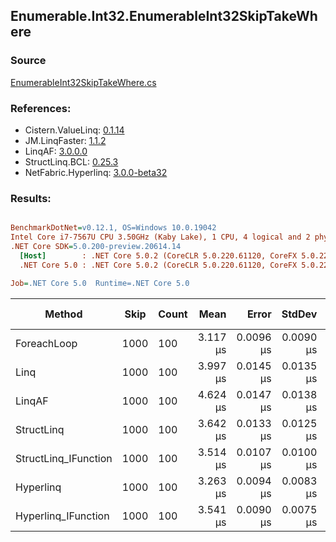 ﻿## Enumerable.Int32.EnumerableInt32SkipTakeWhere

### Source
[EnumerableInt32SkipTakeWhere.cs](../LinqBenchmarks/Enumerable/Int32/EnumerableInt32SkipTakeWhere.cs)

### References:
- Cistern.ValueLinq: [0.1.14](https://www.nuget.org/packages/Cistern.ValueLinq/0.1.14)
- JM.LinqFaster: [1.1.2](https://www.nuget.org/packages/JM.LinqFaster/1.1.2)
- LinqAF: [3.0.0.0](https://www.nuget.org/packages/LinqAF/3.0.0.0)
- StructLinq.BCL: [0.25.3](https://www.nuget.org/packages/StructLinq.BCL/0.25.3)
- NetFabric.Hyperlinq: [3.0.0-beta32](https://www.nuget.org/packages/NetFabric.Hyperlinq/3.0.0-beta32)

### Results:
``` ini

BenchmarkDotNet=v0.12.1, OS=Windows 10.0.19042
Intel Core i7-7567U CPU 3.50GHz (Kaby Lake), 1 CPU, 4 logical and 2 physical cores
.NET Core SDK=5.0.200-preview.20614.14
  [Host]        : .NET Core 5.0.2 (CoreCLR 5.0.220.61120, CoreFX 5.0.220.61120), X64 RyuJIT
  .NET Core 5.0 : .NET Core 5.0.2 (CoreCLR 5.0.220.61120, CoreFX 5.0.220.61120), X64 RyuJIT

Job=.NET Core 5.0  Runtime=.NET Core 5.0  

```
|               Method | Skip | Count |     Mean |     Error |    StdDev | Ratio |  Gen 0 | Gen 1 | Gen 2 | Allocated |
|--------------------- |----- |------ |---------:|----------:|----------:|------:|-------:|------:|------:|----------:|
|          ForeachLoop | 1000 |   100 | 3.117 μs | 0.0096 μs | 0.0090 μs |  1.00 | 0.0191 |     - |     - |      40 B |
|                 Linq | 1000 |   100 | 3.997 μs | 0.0145 μs | 0.0135 μs |  1.28 | 0.0992 |     - |     - |     208 B |
|               LinqAF | 1000 |   100 | 4.624 μs | 0.0147 μs | 0.0138 μs |  1.48 | 0.0153 |     - |     - |      40 B |
|           StructLinq | 1000 |   100 | 3.642 μs | 0.0133 μs | 0.0125 μs |  1.17 | 0.0610 |     - |     - |     128 B |
| StructLinq_IFunction | 1000 |   100 | 3.514 μs | 0.0107 μs | 0.0100 μs |  1.13 | 0.0191 |     - |     - |      40 B |
|            Hyperlinq | 1000 |   100 | 3.263 μs | 0.0094 μs | 0.0083 μs |  1.05 | 0.0191 |     - |     - |      40 B |
|  Hyperlinq_IFunction | 1000 |   100 | 3.541 μs | 0.0090 μs | 0.0075 μs |  1.14 | 0.0191 |     - |     - |      40 B |
